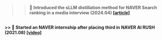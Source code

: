 >> <b> 📎 Introduced the sLLM distillation method for NAVER Search ranking in a media interview (2024.04)<b> <a href="https://www.ddaily.co.kr/page/view/2024042516090288558" target="_blank">[article]</a>
<br>
>> <b> 📎 Started an NAVER internship after placing third in NAVER AI RUSH (2021.08) <b> <a href="https://www.youtube.com/watch?v=DmYW-mt6vfY" target="_blank">[video]</a>
<br>
